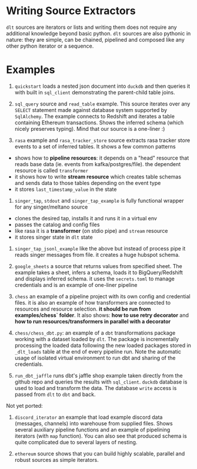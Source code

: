 # Writing Source Extractors
`dlt` sources are iterators or lists and writing them does not require any additional knowledge beyond basic python. `dlt` sources are also pythonic in nature: they are simple, can be chained, pipelined and composed like any other python iterator or a sequence.


# Examples

1. `quickstart` loads a nested json document into `duckdb` and then queries it with built in `sql_client` demonstrating the parent-child table joins.

1. `sql_query` source and `read_table` example. This source iterates over any `SELECT` statement made against database system supported by `SqlAlchemy`. The example connects to Redshift and iterates a table containing Ethereum transactions. Shows the inferred schema (which nicely preserves typing). Mind that our source is a one-liner :)

1. `rasa` example and `rasa_tracker_store` source extracts rasa tracker store events to a set of inferred tables. It shows a few common patterns
- shows how to **pipeline resources**: it depends on a "head" resource that reads base data (ie. events from kafka/postgres/file). the dependent resource is called `transformer`
- it shows how to write **stream resource** which creates table schemas and sends data to those tables depending on the event type
- it stores `last_timestamp_value` in the state

1. `singer_tap`, `stdout` and `singer_tap_example` is fully functional wrapper for any singer/meltano source
- clones the desired tap, installs it and runs it in a virtual env
- passes the catalog and config files
- like rasa it is a **transformer** (on stdio pipe) and `stream` resource
- it stores singer state in `dlt` state

1. `singer_tap_jsonl_example` like the above but instead of process pipe it reads singer messages from file. it creates a huge hubspot schema.

1. `google_sheets` a source that returns values from specified sheet. The example takes a sheet, infers a schema, loads it to BigQuery/Redshift and displays inferred schema. it uses the `secrets.toml` to manage credentials and is an example of one-liner pipeline

1. `chess` an example of a pipeline project with its own config and credential files. it is also an example of how transformers are connected to resources and resource selection. **it should be run from examples/chess` folder**. It also shows: **how to use retry decorator** and **how to run resources/transformers in parallel with a decorator**

2. `chess/chess_dbt.py`: an example of a `dbt` transformations package working with a dataset loaded by `dlt`. The package is incrementally processing the loaded data following the new loaded packages stored in `_dlt_loads` table at the end of every pipeline run. Note the automatic usage of isolated virtual environment to run dbt and sharing of the credentials.

1. `run_dbt_jaffle` runs dbt's jaffle shop example taken directly from the github repo and queries the results with `sql_client`. `duckdb` database is used to load and transform the data. The database `write` access is passed from `dlt` to `dbt` and back.

Not yet ported:

1. `discord_iterator` an example that load example discord data (messages, channels) into warehouse from supplied files. Shows several auxiliary pipeline functions and an example of pipelining iterators (with `map` function). You can also see that produced schema is quite complicated due to several layers of nesting.

2. `ethereum` source shows that you can build highly scalable, parallel and robust sources as simple iterators.

